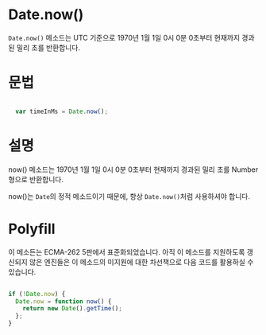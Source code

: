 # Date.now()

<code>Date.now()</code> 메소드는 UTC 기준으로 1970년 1월 1일 0시 0분 0초부터 현재까지 경과된 밀리 초를 반환합니다.

# 문법
```typescript

  var timeInMs = Date.now();

```

# 설명
now() 메소드는 1970년 1월 1일 0시 0분 0초부터 현재까지 경과된 밀리 초를 Number 형으로 반환합니다.

now()는 <code>Date</code>의 정적 메소드이기 때문에, 항상 <code>Date.now()</code>처럼 사용하셔야 합니다.

# Polyfill

이 메소든는 ECMA-262 5판에서 표준화되었습니다. 
아직 이 메소드를 지원하도록 갱신되지 않은 엔진들은 이 메소드의 미지원에 대한 차선책으로 다음 코드를 활용하실 수 있습니다.

```javascript

if (!Date.now) {
  Date.now = function now() {
    return new Date().getTime();
  };
}

```
